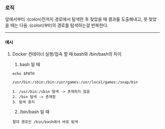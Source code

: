 ### 로직

앞에서부터 :(colon)전까지 경로에서 탐색한 후 찾았을 때 결과를 도출해내고, 못 찾았을 때는 다음 :(colon)부터의 경로를 탐색하는걸 반복한다.

---

#### 예시

1. Docker 컨테이너 실행/접속 할 때 bash와 /bin/bash의 차이

    1. bash 일 때

    ```
    echo $PATH

    /usr/bin:/sbin:/bin:/usr/games:/usr/local/games:/snap/bin

    1. /usr/bin:/sbin 탐색 -> 존재하지 않음
    2. /bin 탐색 -> 존재함
    3. 탐색 중지
    ```

    2. /bin/bash 일 때

    ```
    절대 경로인 /bin/bash에서 바로 탐색
    ```
